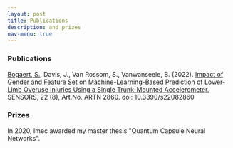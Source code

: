 ```yaml
---
layout: post
title: Publications
description: and prizes
nav-menu: true
---
```


<h3 id="PhD">Publications</h3>
<u>Bogaert, S.</u>, Davis, J., Van Rossom, S., Vanwanseele, B. (2022). <a href="https://www.mdpi.com/1424-8220/22/8/2860">Impact of Gender and Feature Set on Machine-Learning-Based Prediction of Lower-Limb Overuse Injuries Using a Single Trunk-Mounted Accelerometer.</a> SENSORS, 22 (8), Art.No. ARTN 2860. doi: 10.3390/s22082860


<h3 id="PhD">Prizes</h3>
In 2020, Imec awarded my master thesis "Quantum Capsule Neural Networks". 
